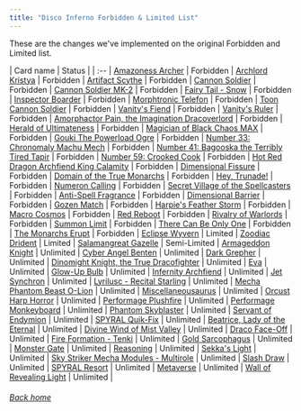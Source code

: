 ```yaml
---
title: "Disco Inferno Forbidden & Limited List"
---
```


These are the changes we've implemented on the original Forbidden and Limited list.



| Card name | Status |
| :-- |
[Amazoness Archer](https://db.ygoprodeck.com/card/?search=Amazoness%20Archer) | Forbidden |
[Archlord Kristya](https://db.ygoprodeck.com/card/?search=Archlord%20Kristya) | Forbidden |
[Artifact Scythe](https://db.ygoprodeck.com/card/?search=Artifact%20Scythe) | Forbidden |
[Cannon Soldier](https://db.ygoprodeck.com/card/?search=Cannon%20Soldier) | Forbidden |
[Cannon Soldier MK-2](https://db.ygoprodeck.com/card/?search=Cannon%20Soldier%20MK-2) | Forbidden |
[Fairy Tail - Snow](https://db.ygoprodeck.com/card/?search=Fairy%20Tail%20-%20Snow) | Forbidden |
[Inspector Boarder](https://db.ygoprodeck.com/card/?search=Inspector%20Boarder) | Forbidden |
[Morphtronic Telefon](https://db.ygoprodeck.com/card/?search=Morphtronic%20Telefon) | Forbidden |
[Toon Cannon Soldier](https://db.ygoprodeck.com/card/?search=Toon%20Cannon%20Soldier) | Forbidden |
[Vanity's Fiend](https://db.ygoprodeck.com/card/?search=Vanity's%20Fiend) | Forbidden |
[Vanity's Ruler](https://db.ygoprodeck.com/card/?search=Vanity's%20Ruler) | Forbidden |
[Amorphactor Pain, the Imagination Dracoverlord](https://db.ygoprodeck.com/card/?search=Amorphactor%20Pain,%20the%20Imagination%20Dracoverlord) | Forbidden |
[Herald of Ultimateness](https://db.ygoprodeck.com/card/?search=Herald%20of%20Ultimateness) | Forbidden |
[Magician of Black Chaos MAX](https://db.ygoprodeck.com/card/?search=Magician%20of%20Black%20Chaos%20MAX) | Forbidden |
[Gouki The Powerload Ogre](https://db.ygoprodeck.com/card/?search=Gouki%20The%20Powerload%20Ogre) | Forbidden |
[Number 33: Chronomaly Machu Mech](https://db.ygoprodeck.com/card/?search=Number%2033:%20Chronomaly%20Machu%20Mech) | Forbidden |
[Number 41: Bagooska the Terribly Tired Tapir](https://db.ygoprodeck.com/card/?search=Number%2041:%20Bagooska%20the%20Terribly%20Tired%20Tapir) | Forbidden |
[Number 59: Crooked Cook](https://db.ygoprodeck.com/card/?search=Number%2059:%20Crooked%20Cook) | Forbidden |
[Hot Red Dragon Archfiend King Calamity](https://db.ygoprodeck.com/card/?search=Hot%20Red%20Dragon%20Archfiend%20King%20Calamity) | Forbidden |
[Dimensional Fissure](https://db.ygoprodeck.com/card/?search=Dimensional%20Fissure) | Forbidden |
[Domain of the True Monarchs](https://db.ygoprodeck.com/card/?search=Domain%20of%20the%20True%20Monarchs) | Forbidden |
[Hey, Trunade!](https://db.ygoprodeck.com/card/?search=Hey,%20Trunade!) | Forbidden |
[Numeron Calling](https://db.ygoprodeck.com/card/?search=Numeron%20Calling) | Forbidden |
[Secret Village of the Spellcasters](https://db.ygoprodeck.com/card/?search=Secret%20Village%20of%20the%20Spellcasters) | Forbidden |
[Anti-Spell Fragrance](https://db.ygoprodeck.com/card/?search=Anti-Spell%20Fragrance) | Forbidden |
[Dimensional Barrier](https://db.ygoprodeck.com/card/?search=Dimensional%20Barrier) | Forbidden |
[Gozen Match](https://db.ygoprodeck.com/card/?search=Gozen%20Match) | Forbidden |
[Harpie's Feather Storm](https://db.ygoprodeck.com/card/?search=Harpie's%20Feather%20Storm) | Forbidden |
[Macro Cosmos](https://db.ygoprodeck.com/card/?search=Macro%20Cosmos) | Forbidden |
[Red Reboot](https://db.ygoprodeck.com/card/?search=Red%20Reboot) | Forbidden |
[Rivalry of Warlords](https://db.ygoprodeck.com/card/?search=Rivalry%20of%20Warlords) | Forbidden |
[Summon Limit](https://db.ygoprodeck.com/card/?search=Summon%20Limit) | Forbidden |
[There Can Be Only One](https://db.ygoprodeck.com/card/?search=There%20Can%20Be%20Only%20One) | Forbidden |
[The Monarchs Erupt](https://db.ygoprodeck.com/card/?search=The%20Monarchs%20Erupt) | Forbidden |
[Eclipse Wyvern](https://db.ygoprodeck.com/card/?search=Eclipse%20Wyvern) | Limited |
[Zoodiac Drident](https://db.ygoprodeck.com/card/?search=Zoodiac%20Drident) | Limited |
[Salamangreat Gazelle](https://db.ygoprodeck.com/card/?search=Salamangreat%20Gazelle) | Semi-Limited |
[Armageddon Knight](https://db.ygoprodeck.com/card/?search=Armageddon%20Knight) | Unlimited |
[Cyber Angel Benten](https://db.ygoprodeck.com/card/?search=Cyber%20Angel%20Benten) | Unlimited |
[Dark Grepher](https://db.ygoprodeck.com/card/?search=Dark%20Grepher) | Unlimited |
[Dinomight Knight, the True Dracofighter](https://db.ygoprodeck.com/card/?search=Dinomight%20Knight,%20the%20True%20Dracofighter) | Unlimited |
[Eva](https://db.ygoprodeck.com/card/?search=Eva) | Unlimited |
[Glow-Up Bulb](https://db.ygoprodeck.com/card/?search=Glow-Up%20Bulb) | Unlimited |
[Infernity Archfiend](https://db.ygoprodeck.com/card/?search=Infernity%20Archfiend) | Unlimited |
[Jet Synchron](https://db.ygoprodeck.com/card/?search=Jet%20Synchron) | Unlimited |
[Lyrilusc - Recital Starling](https://db.ygoprodeck.com/card/?search=Lyrilusc%20-%20Recital%20Starling) | Unlimited |
[Mecha Phantom Beast O-Lion](https://db.ygoprodeck.com/card/?search=Mecha%20Phantom%20Beast%20O-Lion) | Unlimited |
[Miscellaneousaurus](https://db.ygoprodeck.com/card/?search=Miscellaneousaurus) | Unlimited |
[Orcust Harp Horror](https://db.ygoprodeck.com/card/?search=Orcust%20Harp%20Horror) | Unlimited |
[Performage Plushfire](https://db.ygoprodeck.com/card/?search=Performage%20Plushfire) | Unlimited |
[Performage Monkeyboard](https://db.ygoprodeck.com/card/?search=Performage%20Monkeyboard) | Unlimited |
[Phantom Skyblaster](https://db.ygoprodeck.com/card/?search=Phantom%20Skyblaster) | Unlimited |
[Servant of Endymion](https://db.ygoprodeck.com/card/?search=Servant%20of%20Endymion) | Unlimited |
[SPYRAL Quik-Fix](https://db.ygoprodeck.com/card/?search=SPYRAL%20Quik-Fix) | Unlimited |
[Beatrice, Lady of the Eternal](https://db.ygoprodeck.com/card/?search=Beatrice,%20Lady%20of%20the%20Eternal) | Unlimited |
[Divine Wind of Mist Valley](https://db.ygoprodeck.com/card/?search=Divine%20Wind%20of%20Mist%20Valley) | Unlimited |
[Draco Face-Off](https://db.ygoprodeck.com/card/?search=Draco%20Face-Off) | Unlimited |
[Fire Formation - Tenki](https://db.ygoprodeck.com/card/?search=Fire%20Formation%20-%20Tenki) | Unlimited |
[Gold Sarcophagus](https://db.ygoprodeck.com/card/?search=Gold%20Sarcophagus) | Unlimited |
[Monster Gate](https://db.ygoprodeck.com/card/?search=Monster%20Gate) | Unlimited |
[Reasoning](https://db.ygoprodeck.com/card/?search=Reasoning) | Unlimited |
[Sekka's Light](https://db.ygoprodeck.com/card/?search=Sekka's%20Light) | Unlimited |
[Sky Striker Mecha Modules - Multirole](https://db.ygoprodeck.com/card/?search=Sky%20Striker%20Mecha%20Modules%20-%20Multirole) | Unlimited |
[Slash Draw](https://db.ygoprodeck.com/card/?search=Slash%20Draw) | Unlimited |
[SPYRAL Resort](https://db.ygoprodeck.com/card/?search=SPYRAL%20Resort) | Unlimited |
[Metaverse](https://db.ygoprodeck.com/card/?search=Metaverse) | Unlimited |
[Wall of Revealing Light](https://db.ygoprodeck.com/card/?search=Wall%20of%20Revealing%20Light) | Unlimited |

###### [Back home](index)